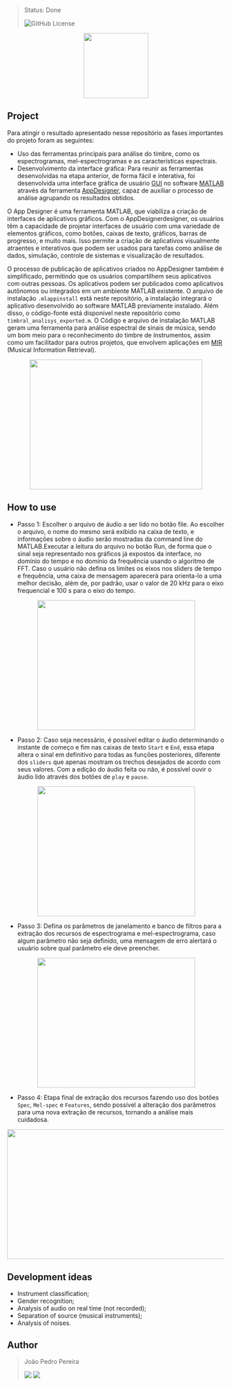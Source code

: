 > Status: Done
> 
> ![GitHub License](https://img.shields.io/github/license/jps-pereira/Timbral-Analysis)

<p align="center">
  <img width="150" height="150" src="https://github.com/jps-pereira/Timbral-Analysis/assets/145292371/7de5ae40-eeb2-4143-888c-b19b42929616">
</p>

## Project

Para atingir o resultado apresentado nesse repositório as fases importantes do projeto foram as seguintes:

- Uso das ferramentas principais para análise do timbre, como os espectrogramas, mel-espectrogramas e as características espectrais.
- Desenvolvimento da interface gráfica: Para reunir as ferramentas desenvolvidas na etapa anterior, de forma fácil e interativa, foi desenvolvida uma interface gráfica de
usuário [GUI](https://pt.wikipedia.org/wiki/Interface_gr%C3%A1fica_do_utilizador) no software [MATLAB](https://www.mathworks.com/products/matlab.html) através da ferramenta [AppDesigner](https://www.mathworks.com/products/matlab/app-designer.html), capaz de auxiliar o processo de análise agrupando os resultados obtidos.

O App Designer é uma ferramenta MATLAB, que viabiliza a criação de interfaces de aplicativos gráficos. Com o AppDesignerdesigner, os usuários têm a capacidade de projetar interfaces de usuário com uma variedade de elementos gráficos, como botões, caixas de texto, gráficos, barras de progresso, e muito mais. Isso permite a criação de aplicativos visualmente atraentes e interativos que podem ser usados para tarefas como análise de dados, simulação, controle de sistemas e visualização de resultados.

O processo de publicação de aplicativos criados no AppDesigner também é simplificado, permitindo que os usuários compartilhem seus aplicativos com outras pessoas. Os aplicativos podem ser publicados como aplicativos autônomos ou integrados em um ambiente MATLAB existente. O arquivo de instalação <code>.mlappinstall</code> está neste repositório, a instalação integrará o aplicativo desenvolvido ao software MATLAB previamente instalado. Além disso, o código-fonte está disponível neste repositório como <code>timbral_analisys_exported.m</code>. O Código e arquivo de instalação MATLAB geram uma ferramenta para análise espectral de sinais de música, sendo um bom meio para o reconhecimento do timbre de instrumentos, assim como um facilitador para outros projetos, que envolvem aplicações em [MIR](https://musicinformationretrieval.com/) (Musical Information Retrieval).

<p align="center">
  <img width="400" height="300" src="https://github.com/jps-pereira/Timbral-Analysis/assets/145292371/ed1accc7-aeaa-45ec-b15a-5cd6a50f89d3">
</p>


## How to use

- Passo 1: Escolher o arquivo de áudio a ser lido no botão file. Ao escolher o arquivo, o nome do mesmo será exibido na caixa de texto, e informações sobre o áudio serão mostradas da command line do MATLAB.Executar a leitura do arquivo no botão Run, de forma que o sinal seja representado nos gráficos já expostos da interface, no domínio do tempo e no domínio da frequência usando o algoritmo de FFT. Caso o usuário não defina os limites os eixos nos sliders de tempo e frequência, uma caixa de mensagem aparecerá para orienta-lo a uma melhor decisão, além de, por padrão, usar o valor de 20 kHz para o eixo frequencial e 100 s para o eixo do tempo.

<p align="center">
  <img width="365" height="300" src="https://github.com/jps-pereira/Timbral-Analysis/assets/145292371/f8392552-41be-4293-89cb-81c4b0c08b5f">
</p>

- Passo 2: Caso seja necessário, é possível editar o áudio determinando o instante de começo e fim nas caixas de texto <code>Start</code> e <code>End</code>, essa etapa altera o sinal em definitivo para todas as funções posteriores, diferente dos <code>sliders</code> que apenas mostram os trechos desejados de acordo com seus valores. Com a edição do áudio feita ou não, é possível ouvir o áudio lido através dos botões de <code>play</code> e <code>pause</code>.

<p align="center">
  <img width="365" height="300" src="https://github.com/jps-pereira/Timbral-Analysis/assets/145292371/6659a1a4-5bee-4007-9f7e-4ce48f5b814a">
</p>

- Passo 3: Defina os parâmetros de janelamento e banco de filtros para a extração dos recursos de espectrograma e mel-espectrograma, caso algum parâmetro não seja definido, uma mensagem de erro alertará o usuário sobre qual parâmetro ele deve preencher.

<p align="center">
  <img width="365" height="300" src="https://github.com/jps-pereira/Timbral-Analysis/assets/145292371/3c961bd0-4768-4cb3-a7ad-4e0324ac9f24">
</p>

- Passo 4: Etapa final de extração dos recursos fazendo uso dos botões <code>Spec</code>, <code>Mel-spec</code> e <code>Features</code>, sendo possível a alteração dos parâmetros para uma nova extração de recursos, tornando a análise mais cuidadosa.

<p align="center">
  <img width="550" height="300" src="https://github.com/jps-pereira/Timbral-Analysis/assets/145292371/cdee35b1-e1bf-4238-832a-ed34e05bfd6e">
</p>

## Development ideas

- Instrument classification;
- Gender recognition;
- Analysis of audio on real time (not recorded);
- Separation of source (musical instruments);
- Analysis of noises.

## Author
> João Pedro Pereira <div> <a href="https://www.linkedin.com/in/joaopedro-pereira-/" target="_blank"><img src="https://img.shields.io/badge/-LinkedIn-%230077B5?style=for-the-badge&logo=linkedin&logoColor=white" target="_blank"></a> <a href = "mailto:jp_pereira@id.uff.br"><img src="https://img.shields.io/badge/-Gmail-%23333?style=for-the-badge&logo=gmail&logoColor=white" target="_blank"></a> </div>

